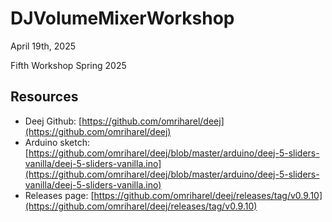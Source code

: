 # DJVolumeMixerWorkshop

April 19th, 2025

Fifth Workshop Spring 2025

## Resources

- Deej Github: [https://github.com/omriharel/deej](https://github.com/omriharel/deej)
- Arduino sketch: [https://github.com/omriharel/deej/blob/master/arduino/deej-5-sliders-vanilla/deej-5-sliders-vanilla.ino](https://github.com/omriharel/deej/blob/master/arduino/deej-5-sliders-vanilla/deej-5-sliders-vanilla.ino)
- Releases page: [https://github.com/omriharel/deej/releases/tag/v0.9.10](https://github.com/omriharel/deej/releases/tag/v0.9.10)

